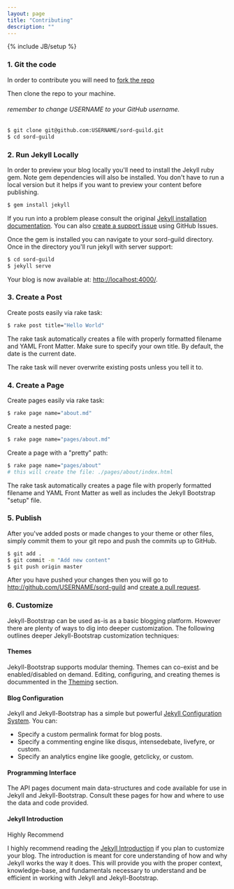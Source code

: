 ```yaml
---
layout: page
title: "Contributing"
description: ""
---
```

{% include JB/setup %}

### 1. Git the code
In order to contribute you will need to [fork the repo](https://github.com/vivint-guilds/sord-guild/fork)

Then clone the repo to your machine.

###### remember to change USERNAME to your GitHub username.

```bash
$ git clone git@github.com:USERNAME/sord-guild.git
$ cd sord-guild
```

### 2. Run Jekyll Locally
In order to preview your blog locally you'll need to install the Jekyll ruby gem. Note gem dependencies will also be installed. You don't have to run a local version but it helps if you want to preview your content before publishing.

```bash
$ gem install jekyll
```

If you run into a problem please consult the original [Jekyll installation documentation](http://jekyllrb.com/docs/installation/). You can also [create a support issue](https://github.com/vivint-guilds/sord-guild/issues/new) using GitHub Issues.

Once the gem is installed you can navigate to your sord-guild directory. Once in the directory you'll run jekyll with server support:

```bash
$ cd sord-guild
$ jekyll serve
```

Your blog is now available at: [http://localhost:4000/](http://localhost:4000/).

### 3. Create a Post
Create posts easily via rake task:

```bash
$ rake post title="Hello World"
```

The rake task automatically creates a file with properly formatted filename and YAML Front Matter. Make sure to specify your own title. By default, the date is the current date.

The rake task will never overwrite existing posts unless you tell it to.

### 4. Create a Page
Create pages easily via rake task:

```bash
$ rake page name="about.md"
```

Create a nested page:

```bash
$ rake page name="pages/about.md"
```

Create a page with a "pretty" path:

```bash
$ rake page name="pages/about"
# this will create the file: ./pages/about/index.html
```

The rake task automatically creates a page file with properly formatted filename and YAML Front Matter as well as includes the Jekyll Bootstrap "setup" file.

### 5. Publish
After you've added posts or made changes to your theme or other files, simply commit them to your git repo and push the commits up to GitHub.

```bash
$ git add .
$ git commit -m "Add new content"
$ git push origin master
```

After you have pushed your changes then you will go to http://github.com/USERNAME/sord-guild and [create a pull request](https://help.github.com/articles/creating-a-pull-request/).

### 6. Customize
Jekyll-Bootstrap can be used as-is as a basic blogging platform. However there are plenty of ways to dig into deeper customization. The following outlines deeper Jekyll-Bootstrap customization techniques:

#### Themes

Jekyll-Bootstrap supports modular theming. Themes can co-exist and be enabled/disabled on demand. Editing, configuring, and creating themes is docummented in the [Theming](http://jekyllbootstrap.com/usage/jekyll-theming.html) section.

#### Blog Configuration

Jekyll and Jekyll-Bootstrap has a simple but powerful [Jekyll Configuration System](http://jekyllbootstrap.com/usage/blog-configuration.html). You can:

* Specify a custom permalink format for blog posts.
* Specify a commenting engine like disqus, intensedebate, livefyre, or custom.
* Specify an analytics engine like google, getclicky, or custom.

#### Programming Interface

The API pages document main data-structures and code available for use in Jekyll and Jekyll-Bootstrap. Consult these pages for how and where to use the data and code provided.

#### Jekyll Introduction

<span class="label label-primary">Highly Recommend</span>

I highly recommend reading the [Jekyll Introduction](http://jekyllbootstrap.com/lessons/jekyll-introduction.html) if you plan to customize your blog. The introduction is meant for core understanding of how and why Jekyll works the way it does. This will provide you with the proper context, knowledge-base, and fundamentals necessary to understand and be efficient in working with Jekyll and Jekyll-Bootstrap.
